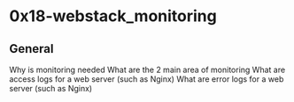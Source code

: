# 0x18-webstack_monitoring
## General
Why is monitoring needed
What are the 2 main area of monitoring
What are access logs for a web server (such as Nginx)
What are error logs for a web server (such as Nginx)
